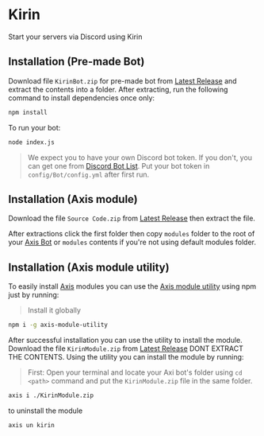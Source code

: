 # Kirin

Start your servers via Discord using Kirin

## Installation (Pre-made Bot)
Download file `KirinBot.zip` for pre-made bot from [Latest Release](https://github.com/FalloutStudios/Axis/releases/latest) and extract the contents into a folder. After extracting, run the following command to install dependencies once only:

```bash
npm install
```

To run your bot:
```bash
node index.js
```

> We expect you to have your own Discord bot token. If you don't, you can get one from [Discord Bot List](https://discord.com/developers/applications/). Put your bot token in `config/Bot/config.yml` after first run.

## Installation (Axis module)

Download the file `Source Code.zip` from [Latest Release](https://github.com/FalloutStudios/Kirin/releases/latest) then extract the file.

After extractions click the first folder then copy `modules` folder to the root of your [Axis Bot](https://github.com/FalloutStudios/Axis) or `modules` contents if you're not using default modules folder.

## Installation (Axis module utility)

To easily install [Axis](https://github.com/FalloutStudios/Axis) modules you can use the [Axis module utility](https://github.com/GhexterCortes/axis-module-utility) using npm just by running:

> Install it globally

```bash
npm i -g axis-module-utility
```

After successful installation you can use the utility to install the module. Download the file `KirinModule.zip` from [Latest Release](https://github.com/FalloutStudios/Axis/releases/latest) DONT EXTRACT THE CONTENTS. Using the utility you can install the module by running:

> First: Open your terminal and locate your Axi bot's folder using `cd <path>` command and put the `KirinModule.zip` file in the same folder.

```bash
axis i ./KirinModule.zip
```

to uninstall the module

```bash
axis un kirin
```